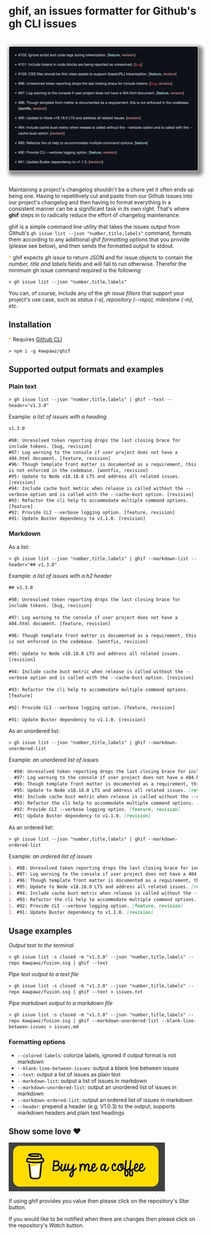 # ghif, an issues formatter for Github's gh CLI issues 

<img style="border-radius: 3px; border: 1px solid #ffffff; margin: 24px 0; box-shadow: 6px 6px 10px 6px #888" src="./readme-assets/changelog.png" alt="changelog image">

Maintaining a project's changelog shouldn't be a chore yet it often ends up being one. Having to repetitively cut and paste from our Github issues into our project's changelog and then having to format everything in a consistent manner can be a significant task in its own right.
That's where __ghif__ steps in to radically reduce the effort of changelog maintenance.

ghif is a simple command line utility that takes the issues output from Github's `gh issue list --json "number,title,labels"` command, formats them according to any additional ghif _formatting options_ that you provide (please see below), and then sends the formatted output to stdout. 

<span style="color: orange;">* </span>ghif expects _gh issue_ to return JSON and for issue objects to contain the _number, title and labels_ fields and will fail to run otherwise. Therefor the minimum gh issue command required is the following:
```console
> gh issue list --json "number,title,labels"
```
You can, of course, include any of the _gh issue filters_ that support your project's use case, such as _status (-s), repository (--repo), milestone (-m), etc_. 

## Installation

<span style="color: orange;">* </span> Requires [Github CLI](https://cli.github.com/)
```shell
> npm i -g 4awpawz/ghif
```
## Supported output formats and examples
### Plain text
```shell
> gh issue list --json "number,title,labels" | ghif --text --header="v1.3.0"
```
Example: _a list of issues with a heading_
```text
v1.3.0

#98: Unresolved token reporting drops the last closing brace for include tokens. [bug, revision]
#97: Log warning to the console if user project does not have a 404.html document. [feature, revision]
#96: Though template front matter is documented as a requirement, this is not enforced in the codebase. [wontfix, revision]
#95: Update to Node v18.18.0 LTS and address all related issues. [revision]
#94: Include cache bust metric when release is called without the --verbose option and is called with the --cache-bust option. [revision]
#93: Refactor the cli help to accommodate multiple command options. [feature]
#92: Provide CLI --verbose logging option. [feature, revision]
#91: Update Buster dependency to v1.1.0. [revision]
```
### Markdown
As a list:
```shell
> gh issue list --json "number,title,labels" | ghif --markdown-list --header="## v1.3.0"
```
Example: _a list of issues with a h2 header_
```text
## v1.3.0

#98: Unresolved token reporting drops the last closing brace for include tokens. [bug, revision]

#97: Log warning to the console if user project does not have a 404.html document. [feature, revision]

#96: Though template front matter is documented as a requirement, this is not enforced in the codebase. [wontfix, revision]

#95: Update to Node v18.18.0 LTS and address all related issues. [revision]

#94: Include cache bust metric when release is called without the --verbose option and is called with the --cache-bust option. [revision]

#93: Refactor the cli help to accommodate multiple command options. [feature]

#92: Provide CLI --verbose logging option. [feature, revision]

#91: Update Buster dependency to v1.1.0. [revision]
```
As an unordered list:
```shell
> gh issue list --json "number,title,labels" | ghif --markdown-unordered-list
```
Example: _an unordered list of issues_
```markdown
- #98: Unresolved token reporting drops the last closing brace for include tokens. [bug, revision]
- #97: Log warning to the console if user project does not have a 404.html document. [feature, revision]
- #96: Though template front matter is documented as a requirement, this is not enforced in the codebase. [wontfix, revision]
- #95: Update to Node v18.18.0 LTS and address all related issues. [revision]
- #94: Include cache bust metric when release is called without the --verbose option and is called with the --cache-bust option. [revision]
- #93: Refactor the cli help to accommodate multiple command options. [feature]
- #92: Provide CLI --verbose logging option. [feature, revision]
- #91: Update Buster dependency to v1.1.0. [revision]
```
As an ordered list:
```shell
> gh issue list --json "number,title,labels" | ghif --markdown-ordered-list
```
Example: _an ordered list of issues_
```markdown
1. #98: Unresolved token reporting drops the last closing brace for include tokens. [bug, revision]
1. #97: Log warning to the console if user project does not have a 404.html document. [feature, revision]
1. #96: Though template front matter is documented as a requirement, this is not enforced in the codebase. [wontfix, revision]
1. #95: Update to Node v18.18.0 LTS and address all related issues. [revision]
1. #94: Include cache bust metric when release is called without the --verbose option and is called with the --cache-bust option. [revision]
1. #93: Refactor the cli help to accommodate multiple command options. [feature]
1. #92: Provide CLI --verbose logging option. [feature, revision]
1. #91: Update Buster dependency to v1.1.0. [revision]
```
## Usage examples
_Output text to the terminal_
```shell
> gh issue list -s closed -m "v1.3.0" --json "number,title,labels" --repo 4awpawz/fusion.ssg | ghif --text
```
_Pipe text output to a text file_
```shell
> gh issue list -s closed -m "v1.3.0" --json "number,title,labels" --repo 4awpawz/fusion.ssg | ghif --text > issues.txt
```
_Pipe markdown output to a markdown file_
```shell
> gh issue list -s closed -m "v1.3.0" --json "number,title,labels" --repo 4awpawz/fusion.ssg | ghif --markdown-unordered-list --blank-line-between-issues > issues.md
```
### Formatting options
- `--colored-labels`: colorize labels, ignored if output format is not markdown
- `--blank-line-between-issues`: output a blank line between issues 
- `--text`: output a list of issues as plain text
- `--markdown-list`: output a list of issues in markdown
- `--markdown-unordered-list`: output an unordered list of issues in markdown
- `--markdown-ordered-list`: output an ordered list of issues in markdown
- `--header`: prepend a header (e.g. V1.0.3) to the output, supports markdown headers and plain text headings
## Show some love ❤️
<a href="https://www.buymeacoffee.com/4awpawz"><img src="./readme-assets/buymeacoffee.png" alt="image"></a>

If using ghif provides you value then please click on the repository's _Star_ button.

If you would like to be notified when there are changes then please click on the repository's _Watch_ button.

